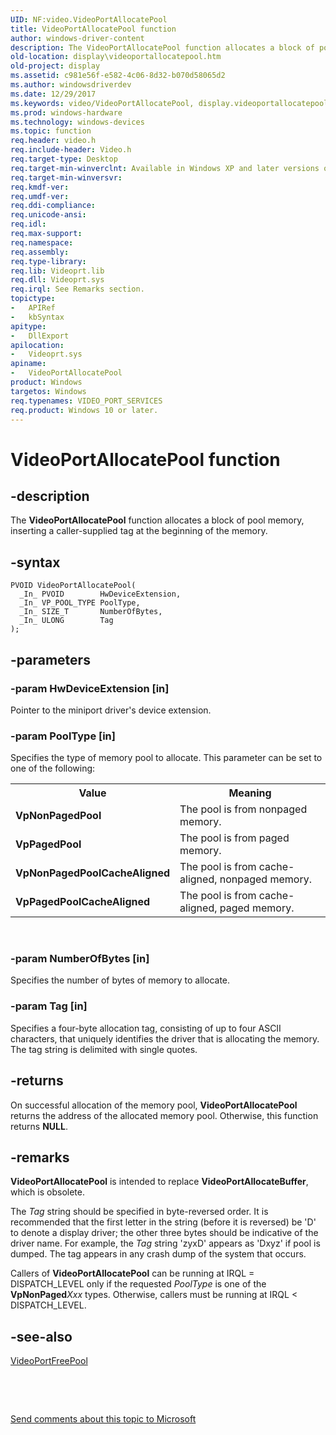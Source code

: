 ```yaml
---
UID: NF:video.VideoPortAllocatePool
title: VideoPortAllocatePool function
author: windows-driver-content
description: The VideoPortAllocatePool function allocates a block of pool memory, inserting a caller-supplied tag at the beginning of the memory.
old-location: display\videoportallocatepool.htm
old-project: display
ms.assetid: c981e56f-e582-4c06-8d32-b070d58065d2
ms.author: windowsdriverdev
ms.date: 12/29/2017
ms.keywords: video/VideoPortAllocatePool, display.videoportallocatepool, VideoPortAllocatePool function [Display Devices], VideoPortAllocatePool, VideoPort_Functions_a9163e5b-6519-4427-a748-066ad120022a.xml
ms.prod: windows-hardware
ms.technology: windows-devices
ms.topic: function
req.header: video.h
req.include-header: Video.h
req.target-type: Desktop
req.target-min-winverclnt: Available in Windows XP and later versions of the Windows operating systems.
req.target-min-winversvr: 
req.kmdf-ver: 
req.umdf-ver: 
req.ddi-compliance: 
req.unicode-ansi: 
req.idl: 
req.max-support: 
req.namespace: 
req.assembly: 
req.type-library: 
req.lib: Videoprt.lib
req.dll: Videoprt.sys
req.irql: See Remarks section.
topictype:
-	APIRef
-	kbSyntax
apitype:
-	DllExport
apilocation:
-	Videoprt.sys
apiname:
-	VideoPortAllocatePool
product: Windows
targetos: Windows
req.typenames: VIDEO_PORT_SERVICES
req.product: Windows 10 or later.
---
```


# VideoPortAllocatePool function


## -description


The <b>VideoPortAllocatePool</b> function allocates a block of pool memory, inserting a caller-supplied tag at the beginning of the memory.


## -syntax


````
PVOID VideoPortAllocatePool(
  _In_ PVOID        HwDeviceExtension,
  _In_ VP_POOL_TYPE PoolType,
  _In_ SIZE_T       NumberOfBytes,
  _In_ ULONG        Tag
);
````


## -parameters




### -param HwDeviceExtension [in]

Pointer to the miniport driver's device extension.


### -param PoolType [in]

Specifies the type of memory pool to allocate. This parameter can be set to one of the following:
<table>
<tr>
<th>Value</th>
<th>Meaning</th>
</tr>
<tr>
<td>
<b>VpNonPagedPool</b>

</td>
<td>
The pool is from nonpaged memory.

</td>
</tr>
<tr>
<td>
<b>VpPagedPool</b>

</td>
<td>
The pool is from paged memory.

</td>
</tr>
<tr>
<td>
<b>VpNonPagedPoolCacheAligned</b>

</td>
<td>
The pool is from cache-aligned, nonpaged memory.

</td>
</tr>
<tr>
<td>
<b>VpPagedPoolCacheAligned</b>

</td>
<td>
The pool is from cache-aligned, paged memory.

</td>
</tr>
</table> 


### -param NumberOfBytes [in]

Specifies the number of bytes of memory to allocate.


### -param Tag [in]

Specifies a four-byte allocation tag, consisting of up to four ASCII characters, that uniquely identifies the driver that is allocating the memory. The tag string is delimited with single quotes.


## -returns


On successful allocation of the memory pool, <b>VideoPortAllocatePool</b> returns the address of the allocated memory pool. Otherwise, this function returns <b>NULL</b>.



## -remarks


<b>VideoPortAllocatePool</b> is intended to replace <b>VideoPortAllocateBuffer</b>, which is obsolete.

The <i>Tag</i> string should be specified in byte-reversed order. It is recommended that the first letter in the string (before it is reversed) be 'D' to denote a display driver; the other three bytes should be indicative of the driver name. For example, the <i>Tag</i> string 'zyxD' appears as 'Dxyz' if pool is dumped. The tag appears in any crash dump of the system that occurs.

Callers of <b>VideoPortAllocatePool</b> can be running at IRQL = DISPATCH_LEVEL only if the requested <i>PoolType</i> is one of the <b>VpNonPaged</b><i>Xxx</i> types. Otherwise, callers must be running at IRQL &lt; DISPATCH_LEVEL.



## -see-also

<a href="..\video\nf-video-videoportfreepool.md">VideoPortFreePool</a>

 

 

<a href="mailto:wsddocfb@microsoft.com?subject=Documentation%20feedback [display\display]:%20VideoPortAllocatePool function%20 RELEASE:%20(12/29/2017)&amp;body=%0A%0APRIVACY STATEMENT%0A%0AWe use your feedback to improve the documentation. We don't use your email address for any other purpose, and we'll remove your email address from our system after the issue that you're reporting is fixed. While we're working to fix this issue, we might send you an email message to ask for more info. Later, we might also send you an email message to let you know that we've addressed your feedback.%0A%0AFor more info about Microsoft's privacy policy, see http://privacy.microsoft.com/en-us/default.aspx." title="Send comments about this topic to Microsoft">Send comments about this topic to Microsoft</a>

